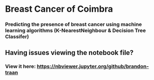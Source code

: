 # Breast Cancer of Coimbra
### Predicting the presence of breast cancer using machine learning algorithms (K-NearestNeighbour & Decision Tree Classifer)

## Having issues viewing the notebook file? 
### View it here: https://nbviewer.jupyter.org/github/brandon-traan
